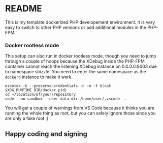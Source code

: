 # README
This is my template dockerized PHP developement environment. It is very easy to switch to other PHP versions or add additional modules in the PHP-FPM. 

### Docker rootless mode
This setup can also run in docker rootless mode, though you need to jump through a couple of hoops because the XDebug inside the PHP-FPM container cannot 
reach the listening XDebug instance on 0.0.0.0:9003 due to namespace shizzle. You need to enter the same namespace as the `dockerd` instance to make it work.
```
nsenter -U --preserve-credentials -n -m -t $(cat $XDG_RUNTIME_DIR/docker.pid)
cd ~/location/of/your/repository
code --no-sandbox --user-data-dir /home/user/.vscode  .
```
You will get a couple of warnings from VS Code because it thinks you are running the whole thing as root, but you can safely ignore those since you are only a fake root ;)

## Happy coding and signing
